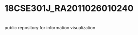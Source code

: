 # 18CSE301J_RA2011026010240
# 
public repository for information visualization
<a href="https://allenben18.github.io/18CSE301J_RA2011026010240/"></a>
